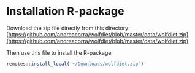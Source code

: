 # Installation R-package

Download the zip file directly from this directory: [https://github.com/andreacorra/wolfdiet/blob/master/data/wolfdiet.zip](https://github.com/andreacorra/wolfdiet/blob/master/data/wolfdiet.zip)

Then use this file to install the R-package

``` r
remotes::install_local('~/Downloads/wolfdiet.zip')
``` 
